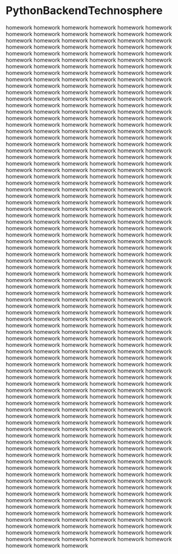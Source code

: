 # PythonBackendTechnosphere
homework
homework
homework
homework
homework
homework
homework
homework
homework
homework
homework
homework
homework
homework
homework
homework
homework
homework
homework
homework
homework
homework
homework
homework
homework
homework
homework
homework
homework
homework
homework
homework
homework
homework
homework
homework
homework
homework
homework
homework
homework
homework
homework
homework
homework
homework
homework
homework
homework
homework
homework
homework
homework
homework
homework
homework
homework
homework
homework
homework
homework
homework
homework
homework
homework
homework
homework
homework
homework
homework
homework
homework
homework
homework
homework
homework
homework
homework
homework
homework
homework
homework
homework
homework
homework
homework
homework
homework
homework
homework
homework
homework
homework
homework
homework
homework
homework
homework
homework
homework
homework
homework
homework
homework
homework
homework
homework
homework
homework
homework
homework
homework
homework
homework
homework
homework
homework
homework
homework
homework
homework
homework
homework
homework
homework
homework
homework
homework
homework
homework
homework
homework
homework
homework
homework
homework
homework
homework
homework
homework
homework
homework
homework
homework
homework
homework
homework
homework
homework
homework
homework
homework
homework
homework
homework
homework
homework
homework
homework
homework
homework
homework
homework
homework
homework
homework
homework
homework
homework
homework
homework
homework
homework
homework
homework
homework
homework
homework
homework
homework
homework
homework
homework
homework
homework
homework
homework
homework
homework
homework
homework
homework
homework
homework
homework
homework
homework
homework
homework
homework
homework
homework
homework
homework
homework
homework
homework
homework
homework
homework
homework
homework
homework
homework
homework
homework
homework
homework
homework
homework
homework
homework
homework
homework
homework
homework
homework
homework
homework
homework
homework
homework
homework
homework
homework
homework
homework
homework
homework
homework
homework
homework
homework
homework
homework
homework
homework
homework
homework
homework
homework
homework
homework
homework
homework
homework
homework
homework
homework
homework
homework
homework
homework
homework
homework
homework
homework
homework
homework
homework
homework
homework
homework
homework
homework
homework
homework
homework
homework
homework
homework
homework
homework
homework
homework
homework
homework
homework
homework
homework
homework
homework
homework
homework
homework
homework
homework
homework
homework
homework
homework
homework
homework
homework
homework
homework
homework
homework
homework
homework
homework
homework
homework
homework
homework
homework
homework
homework
homework
homework
homework
homework
homework
homework
homework
homework
homework
homework
homework
homework
homework
homework
homework
homework
homework
homework
homework
homework
homework
homework
homework
homework
homework
homework
homework
homework
homework
homework
homework
homework
homework
homework
homework
homework
homework
homework
homework
homework
homework
homework
homework
homework
homework
homework
homework
homework
homework
homework
homework
homework
homework
homework
homework
homework
homework
homework
homework
homework
homework
homework
homework
homework
homework
homework
homework
homework
homework
homework
homework
homework
homework
homework
homework
homework
homework
homework
homework
homework
homework
homework
homework
homework
homework
homework
homework
homework
homework
homework
homework
homework
homework
homework
homework
homework
homework
homework
homework
homework
homework
homework
homework
homework
homework
homework
homework
homework
homework
homework
homework
homework
homework
homework
homework
homework
homework
homework
homework
homework
homework
homework
homework
homework
homework
homework
homework
homework
homework
homework
homework
homework
homework
homework
homework
homework
homework
homework
homework
homework
homework
homework
homework
homework
homework
homework
homework
homework
homework
homework
homework
homework
homework
homework
homework
homework
homework
homework
homework
homework
homework
homework
homework
homework
homework
